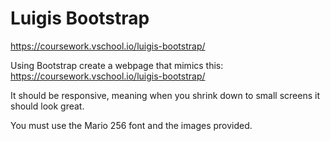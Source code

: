 # Luigis Bootstrap
https://coursework.vschool.io/luigis-bootstrap/

Using Bootstrap create a webpage that mimics this: https://coursework.vschool.io/luigis-bootstrap/

It should be responsive, meaning when you shrink down to small screens it should look great.

You must use the Mario 256 font and the images provided.